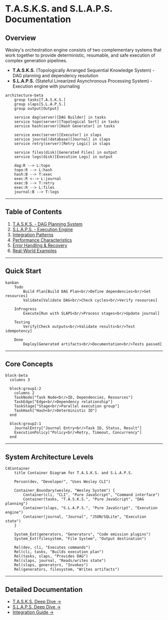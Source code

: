 # T.A.S.K.S. and S.L.A.P.S. Documentation

## Overview

Wesley's orchestration engine consists of two complementary systems that work together to provide deterministic, resumable, and safe execution of complex generation pipelines.

- **T.A.S.K.S.** (Topologically Arranged Sequential Knowledge System) - DAG planning and dependency resolution
- **S.L.A.P.S.** (Stateful Linearized Asynchronous Processing System) - Execution engine with journaling

```mermaid
architecture-beta
    group tasks[T.A.S.K.S.]
    group slaps[S.L.A.P.S.]
    group output[Output]

    service dag(server)[DAG Builder] in tasks
    service topo(server)[Topological Sort] in tasks
    service hash(server)[Hash Generator] in tasks
    
    service exec(server)[Executor] in slaps
    service journal(database)[Journal] in slaps
    service retry(server)[Retry Logic] in slaps
    
    service files(disk)[Generated Files] in output
    service logs(disk)[Execution Logs] in output

    dag:R --> L:topo
    topo:R --> L:hash
    hash:B --> T:exec
    exec:R <--> L:journal
    exec:B --> T:retry
    exec:R --> L:files
    journal:B --> T:logs
```

---

## Table of Contents

1. [T.A.S.K.S. - DAG Planning System](./01-tasks-overview.md)
2. [S.L.A.P.S. - Execution Engine](./02-slaps-overview.md)
3. [Integration Patterns](./03-integration-patterns.md)
4. [Performance Characteristics](./04-performance.md)
5. [Error Handling & Recovery](./05-error-recovery.md)
6. [Real-World Examples](./06-examples.md)

---

## Quick Start

```mermaid
kanban
    Todo
        Build Plan[Build DAG Plan<br/>Define dependencies<br/>Set resources]
        Validate[Validate DAG<br/>Check cycles<br/>Verify resources]
    
    InProgress
        Execute[Run with SLAPS<br/>Process stages<br/>Update journal]
    
    Testing
        Verify[Check outputs<br/>Validate results<br/>Test idempotency]
    
    Done
        Deploy[Generated artifacts<br/>Documentation<br/>Tests passed]
```

---

## Core Concepts

```mermaid
block-beta
  columns 3
  
  block:group1:2
    columns 2
    TaskNode["Task Node<br/>ID, Dependencies, Resources"]
    TaskEdge["Edge<br/>Dependency relationship"]
    TaskStage["Stage<br/>Parallel execution group"]
    TaskHash["Hash<br/>Deterministic ID"]
  end
  
  block:group2:1
    JournalEntry["Journal Entry<br/>Task ID, Status, Result"]
    ExecutionPolicy["Policy<br/>Retry, Timeout, Concurrency"]
  end
```

---

## System Architecture Levels

```mermaid
C4Container
    title Container Diagram for T.A.S.K.S. and S.L.A.P.S.
    
    Person(dev, "Developer", "Uses Wesley CLI")
    
    Container_Boundary(wesley, "Wesley System") {
        Container(cli, "CLI", "Pure JavaScript", "Command interface")
        Container(tasks, "T.A.S.K.S.", "Pure JavaScript", "DAG planning")
        Container(slaps, "S.L.A.P.S.", "Pure JavaScript", "Execution engine")
        Container(journal, "Journal", "JSON/SQLite", "Execution state")
    }
    
    System_Ext(generators, "Generators", "Code emission plugins")
    System_Ext(filesystem, "File System", "Output destination")
    
    Rel(dev, cli, "Executes commands")
    Rel(cli, tasks, "Builds execution plan")
    Rel(tasks, slaps, "Provides DAG")
    Rel(slaps, journal, "Reads/writes state")
    Rel(slaps, generators, "Invokes")
    Rel(generators, filesystem, "Writes artifacts")
```

---

## Detailed Documentation

- [T.A.S.K.S. Deep Dive →](./01-tasks-overview.md)
- [S.L.A.P.S. Deep Dive →](./02-slaps-overview.md)
- [Integration Guide →](./03-integration-patterns.md)